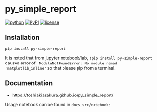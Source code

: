# py_simple_report
[![python](https://img.shields.io/pypi/pyversions/py-simple-report)](https://www.python.org/)
[![PyPI](https://img.shields.io/pypi/v/py-simple-report.svg)](https://pypi.org/project/py-simple-report/)
[![license](https://img.shields.io/pypi/l/py-simple-report?color=blue)](https://github.com/toshiakiasakura/py-simple-report/blob/main/LICENSE)

## Installation
`pip install py-simple-report`

It is noted that from jupyter notebook/lab, `!pip install py-simple-report` causes error of ` ModuleNotFoundError: No module named 'matplotlib_inline'` so that please pip from a terminal.

## Documentation
- https://toshiakiasakura.github.io/py_simple_report/

Usage notebook can be found in `docs_src/notebooks`
